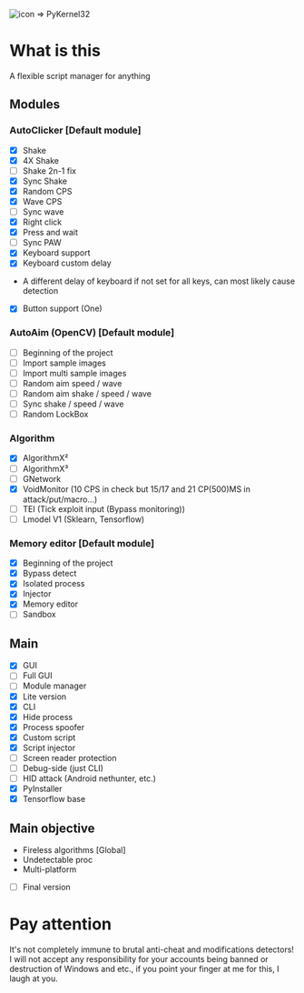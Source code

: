 ![icon](https://github.com/SmaamX/PyKernel32/assets/90418723/d700b481-5158-43f1-88bd-62f5535cdbcd) => PyKernel32
# What is this
A flexible script manager for anything
## Modules
### AutoClicker [Default module]
- [X] Shake
- [X] 4X Shake
- [ ] Shake 2n-1 fix
- [X] Sync Shake
- [X] Random CPS
- [X] Wave CPS
- [ ] Sync wave
- [X] Right click
- [X] Press and wait
- [ ] Sync PAW
- [X] Keyboard support
- [X] Keyboard custom delay
-    A different delay of keyboard if not set for all keys, can most likely cause detection
- [X] Button support (One)
### AutoAim (OpenCV) [Default module]
- [ ] Beginning of the project
- [ ] Import sample images
- [ ] Import multi sample images
- [ ] Random aim speed / wave
- [ ] Random aim shake / speed / wave
- [ ] Sync shake / speed / wave
- [ ] Random LockBox
### Algorithm
- [X] AlgorithmX²
- [ ] AlgorithmX³
- [ ] GNetwork
- [X] VoidMonitor (10 CPS in check but 15/17 and 21 CP(500)MS in attack/put/macro...)
- [ ] TEI (Tick exploit input (Bypass monitoring))
- [ ] Lmodel V1 (Sklearn, Tensorflow)
### Memory editor [Default module]
- [X] Beginning of the project
- [X] Bypass detect
- [X] Isolated process
- [X] Injector
- [X] Memory editor
- [ ] Sandbox

## Main
- [X] GUI
- [ ] Full GUI
- [ ] Module manager
- [X] Lite version
- [X] CLI
- [X] Hide process
- [X] Process spoofer
- [X] Custom script
- [X] Script injector
- [ ] Screen reader protection
- [ ] Debug-side (just CLI)
- [ ] HID attack (Android nethunter, etc.)
- [X] PyInstaller
- [X] Tensorflow base

## Main objective
+ Fireless algorithms [Global]
+ Undetectable proc
+ Multi-platform
- [ ] Final version

# Pay attention
It's not completely immune to brutal anti-cheat and modifications detectors!
I will not accept any responsibility for your accounts being banned or destruction of Windows and etc., if you point your finger at me for this, I laugh at you.
